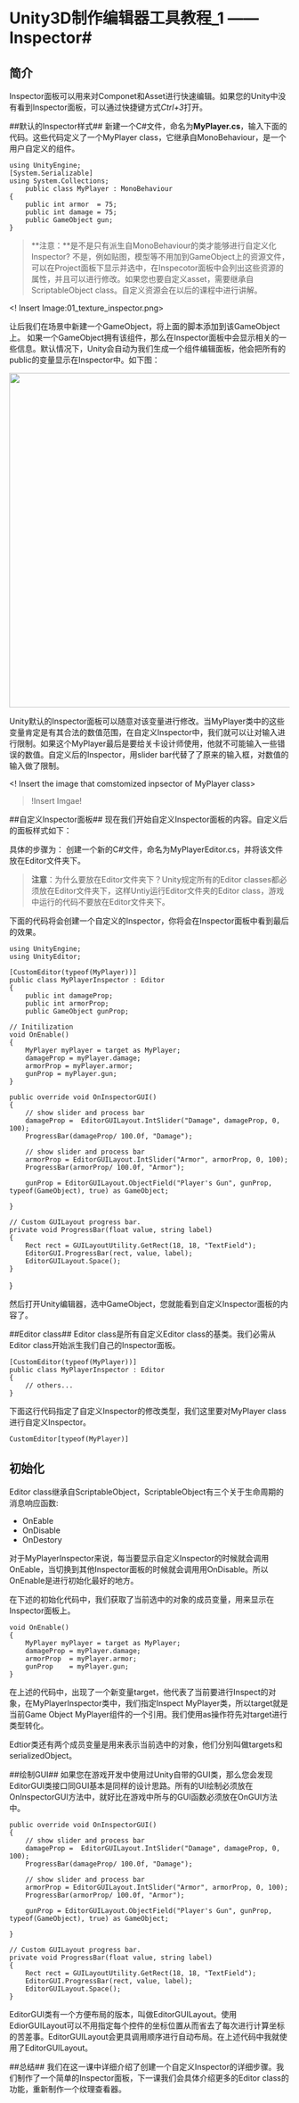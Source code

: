 # Unity3D制作编辑器工具教程_1 —— Inspector#

## 简介 ##
Inspector面板可以用来对Componet和Asset进行快速编辑。如果您的Unity中没有看到Inspector面板，可以通过快捷键方式*Ctrl+3*打开。
<!Insert Image about Material Inspector>


##默认的Inspector样式##
新建一个C#文件，命名为**MyPlayer.cs**，输入下面的代码。这些代码定义了一个MyPlayer class，它继承自MonoBehaviour，是一个用户自定义的组件。	

	using UnityEngine;
	[System.Serializable]
	using System.Collections;
		public class MyPlayer : MonoBehaviour 
	{
    	public int armor  = 75;
    	public int damage = 75;
    	public GameObject gun; 
	}

>  **注意：**是不是只有派生自MonoBehaviour的类才能够进行自定义化Inspector? 不是，例如贴图，模型等不用加到GameObject上的资源文件，可以在Project面板下显示并选中，在Inspecotor面板中会列出这些资源的属性，并且可以进行修改。如果您也要自定义asset，需要继承自ScriptableObject class。自定义资源会在以后的课程中进行讲解。

<! Insert Image:01_texture_inspector.png>



让后我们在场景中新建一个GameObject，将上面的脚本添加到该GameObject上。
如果一个GameObject拥有该组件，那么在Inspector面板中会显示相关的一些信息。默认情况下，Unity会自动为我们生成一个组件编辑面板，他会把所有的public的变量显示在Inspector中。如下图：

<a href="http://imgur.com/piiO0"><img width = 600 src="http://i.imgur.com/piiO0.png" title="Hosted by imgur.com" alt="" /></a>

Unity默认的Inspector面板可以随意对该变量进行修改。当MyPlayer类中的这些变量肯定是有其合法的数值范围，在自定义Inspector中，我们就可以让对输入进行限制。如果这个MyPlayer最后是要给关卡设计师使用，他就不可能输入一些错误的数值。自定义后的Inspector，用slider bar代替了了原来的输入框，对数值的输入做了限制。

<! Insert the image that comstomized inpsector of MyPlayer class>
>
>	!Insert Imgae!
>

##自定义Inspector面板##
现在我们开始自定义Inspector面板的内容。自定义后的面板样式如下：
<!Insert Image about customized Inspector>

具体的步骤为：
创建一个新的C#文件，命名为MyPlayerEditor.cs，并将该文件放在Editor文件夹下。
>**注意**：为什么要放在Editor文件夹下？Unity规定所有的Editor classes都必须放在Editor文件夹下，这样Untiy运行Editor文件夹的Editor class，游戏中运行的代码不要放在Editor文件夹下。

下面的代码将会创建一个自定义的Inspector，你将会在Inspector面板中看到最后的效果。
<!Insert code for write customize Inspector for MyPlayer class>

	using UnityEngine;
	using UnityEditor;
	
	[CustomEditor(typeof(MyPlayer))]
	public class MyPlayerInspector : Editor
	{
        public int damageProp;
        public int armorProp;
        public GameObject gunProp;

    // Initilization
    void OnEnable()
    {
     	MyPlayer myPlayer = target as MyPlayer;
        damageProp = myPlayer.damage;
        armorProp = myPlayer.armor;
        gunProp = myPlayer.gun;
    }

    public override void OnInspectorGUI()
    {
        // show slider and process bar
        damageProp =  EditorGUILayout.IntSlider("Damage", damageProp, 0, 100);
        ProgressBar(damageProp/ 100.0f, "Damage");

        // show slider and process bar
        armorProp = EditorGUILayout.IntSlider("Armor", armorProp, 0, 100);
        ProgressBar(armorProp/ 100.0f, "Armor");
            
        gunProp = EditorGUILayout.ObjectField("Player's Gun", gunProp, typeof(GameObject), true) as GameObject;

    }

    // Custom GUILayout progress bar.
    private void ProgressBar(float value, string label)
    {
        Rect rect = GUILayoutUtility.GetRect(18, 18, "TextField");
        EditorGUI.ProgressBar(rect, value, label);
        EditorGUILayout.Space();
    }


}

然后打开Unity编辑器，选中GameObject，您就能看到自定义Inspector面板的内容了。


##Editor class##
Editor class是所有自定义Editor class的基类。我们必需从Editor class开始派生我们自己的Inspector面板。

	[CustomEditor(typeof(MyPlayer))]
	public class MyPlayerInspector : Editor
	{
		// others...
	}

下面这行代码指定了自定义Inspector的修改类型，我们这里要对MyPlayer class进行自定义Inspector。

	CustomEditor[typeof(MyPlayer)]

## 初始化 ##
Editor class继承自ScriptableObject，ScriptableObject有三个关于生命周期的消息响应函数:

-  OnEable
-  OnDisable
-  OnDestory

对于MyPlayerInspector来说，每当要显示自定义Inspector的时候就会调用OnEable，当切换到其他Inspector面板的时候就会调用用OnDisable。所以OnEnable是进行初始化最好的地方。

在下述的初始化代码中，我们获取了当前选中的对象的成员变量，用来显示在Inspector面板上。


    void OnEnable()
    {
     	MyPlayer myPlayer = target as MyPlayer;
        damageProp = myPlayer.damage;
        armorProp  = myPlayer.armor;
        gunProp    = myPlayer.gun;
    }
	
在上述的代码中，出现了一个新变量target，他代表了当前要进行Inspect的对象，在MyPlayerInspector类中，我们指定Inspect MyPlayer类，所以target就是当前Game Object MyPlayer组件的一个引用。我们使用as操作符先对target进行类型转化。



Edtior类还有两个成员变量是用来表示当前选中的对象，他们分别叫做targets和serializedObject。

##绘制GUI##
如果您在游戏开发中使用过Unity自带的GUI类，那么您会发现EditorGUI类接口同GUI基本是同样的设计思路。所有的UI绘制必须放在OnInspectorGUI方法中，就好比在游戏中所与的GUI函数必须放在OnGUI方法中。

	public override void OnInspectorGUI()
    {
        // show slider and process bar
        damageProp =  EditorGUILayout.IntSlider("Damage", damageProp, 0, 100);
        ProgressBar(damageProp/ 100.0f, "Damage");

        // show slider and process bar
        armorProp = EditorGUILayout.IntSlider("Armor", armorProp, 0, 100);
        ProgressBar(armorProp/ 100.0f, "Armor");
            
        gunProp = EditorGUILayout.ObjectField("Player's Gun", gunProp, typeof(GameObject), true) as GameObject;

    }

    // Custom GUILayout progress bar.
    private void ProgressBar(float value, string label)
    {
        Rect rect = GUILayoutUtility.GetRect(18, 18, "TextField");
        EditorGUI.ProgressBar(rect, value, label);
        EditorGUILayout.Space();
    }

EditorGUI类有一个方便布局的版本，叫做EditorGUILayout。使用EdiorGUILayout可以不用指定每个控件的坐标位置从而省去了每次进行计算坐标的苦差事。EditorGUILayout会更具调用顺序进行自动布局。在上述代码中我就使用了EditorGUILayout。

##总结##
我们在这一课中详细介绍了创建一个自定义Inspector的详细步骤。我们制作了一个简单的Inspector面板，下一课我们会具体介绍更多的Editor class的功能，重新制作一个纹理查看器。 


	
